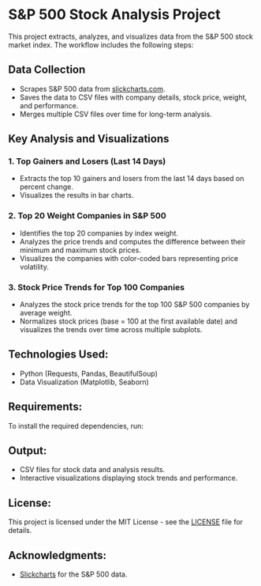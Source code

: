 # S&P 500 Stock Analysis Project

This project extracts, analyzes, and visualizes data from the S&P 500 stock market index. The workflow includes the following steps:

## Data Collection
- Scrapes S&P 500 data from [slickcharts.com](https://www.slickcharts.com/sp500).
- Saves the data to CSV files with company details, stock price, weight, and performance.
- Merges multiple CSV files over time for long-term analysis.

## Key Analysis and Visualizations

### 1. Top Gainers and Losers (Last 14 Days)
- Extracts the top 10 gainers and losers from the last 14 days based on percent change.
- Visualizes the results in bar charts.

### 2. Top 20 Weight Companies in S&P 500
- Identifies the top 20 companies by index weight.
- Analyzes the price trends and computes the difference between their minimum and maximum stock prices.
- Visualizes the companies with color-coded bars representing price volatility.

### 3. Stock Price Trends for Top 100 Companies
- Analyzes the stock price trends for the top 100 S&P 500 companies by average weight.
- Normalizes stock prices (base = 100 at the first available date) and visualizes the trends over time across multiple subplots.

## Technologies Used:
- Python (Requests, Pandas, BeautifulSoup)
- Data Visualization (Matplotlib, Seaborn)

## Requirements:
To install the required dependencies, run:

## Output:
- CSV files for stock data and analysis results.
- Interactive visualizations displaying stock trends and performance.

## License:
This project is licensed under the MIT License - see the [LICENSE](LICENSE) file for details.

## Acknowledgments:
- [Slickcharts](https://www.slickcharts.com/sp500) for the S&P 500 data.
